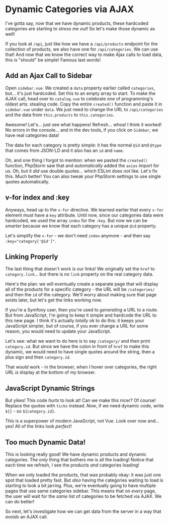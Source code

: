 # Dynamic Categories via AJAX

I've gotta say, now that we have dynamic products, these hardcoded categories
are starting to *stress me out*! So let's make those dynamic as well!

If you look at `/api`, just like how we have a `/api/products` endpoint for the
collection of products, we also have one for `/api/categories`. We can use that!
And now that we know the correct way to make Ajax calls to load data, this is
"should" be simple! Famous last words!

## Add an Ajax Call to Sidebar  

Open `sidebar.vue`. We created a `data` property earlier called `categories`, but...
it's just hardcoded. Set this to an empty array to start. To make the AJAX call,
head over to `catalog.vue` to celebrate one of programming's oldest arts: stealing
code. Copy the entire `created()` function and paste it in `sidebar.vue` under
`data`. We just need to change the URL to `/api/categories` and the data from
`this.products` to `this.categories`.

Awesome! Let's... just see what happens! Refresh... whoa! I think it worked!
No errors in the console... and in the dev tools, if you click on `Sidebar`, we
have real categories data!

The data for each category is pretty simple: it has the normal `@id` and `@type`
that comes from JSON-LD and it also has an `id` and `name`.

Oh, and one thing I forgot to mention: when we pasted the `created()` function,
PhpStorm saw that and *automatically* added the `axios` import for us. Oh, but it
*did* use double quotes... which ESLint does *not* like. Let's fix this. Much better!
You can also tweak your PhpStorm settings to use single quotes automatically.

## v-for index and :key

Anyways, head up to the `v-for` directive. We learned earlier that every `v-for`
element must have a `key` attribute. Until now, since our categories data were
hardcoded, we used the array `index` for the `:key`. But now we can be *smarter*
because we know that each category has a unique `@id` property.

Let's simplify the `v-for` - we don't need `index` anymore - and then say
`:key="category['@id']"`.

## Linking Properly

The last thing that doesn't work is our links! We originally set the `href` to
`category.link`... but there is *no* `link` property on the real category data.

Here's the plan: we will eventually create a separate page that will display
all of the products for a specific category - the URL will be `/categories/` and
then the `id` of the category. We'll worry about making sure that page exists later,
but let's get the links working now.

If you're a Symfony user, then you're used to *generating* a URL to a route. But
from JavaScript, I'm going to keep it simple and hardcode the URL to this new page.
I think it's actually *totally* ok to do this: it keeps your JavaScript simpler,
but of course, if you ever change a URL for some reason, you would need to update
your JavaScript.

Let's see: what we want to do here is to say `/category/` and then print
`category.id`. But since we have the colon in front of `href` to make this dynamic,
we would need to have single quotes around the string, then a plus sign and then
`category.id`.

That *would* work - in the browser, when I hover over categories, the right URL
*is* display at the bottom of my browser.

## JavaScript Dynamic Strings

But yikes! This code *hurts* to look at! Can we make this nicer? Of course!
Replace the quotes with `ticks` instead. *Now*, if we need dynamic code, write
`${}` - so `${category.id}`.

This is a superpower of modern JavaScript, not Vue. Look over now and... yes! All
of the links look *perfect*!

## Too much Dynamic Data!

This is looking really good! We have dynamic products and dynamic categories.
The *only* thing that bothers me is all the loading! Notice that each time we
refresh, I see the products *and* categories loading!

When we only loaded the products, that was probably okay: it was just one spot that
loaded pretty fast. But *also* having the categories waiting to load is starting to
look a bit jarring. Plus, we're eventually going to have multiple pages that use
same categories sidebar. This means that on *every* page, the user will wait for
the *same* list of categories to be fetched via AJAX. We can do better!

So next, let's investigate how we can get data from the server in a way that
*avoids* an AJAX call.

